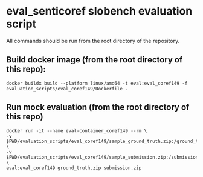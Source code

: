 # eval_senticoref slobench evaluation script

All commands should be run from the root directory of the repository.

## Build docker image (from the root directory of this repo):

```
docker buildx build --platform linux/amd64 -t eval:eval_coref149 -f evaluation_scripts/eval_coref149/Dockerfile .
```

## Run mock evaluation (from the root directory of this repo)

```
docker run -it --name eval-container_coref149 --rm \
-v $PWD/evaluation_scripts/eval_coref149/sample_ground_truth.zip:/ground_truth.zip \
-v $PWD/evaluation_scripts/eval_coref149/sample_submission.zip:/submission.zip \
eval:eval_coref149 ground_truth.zip submission.zip
```